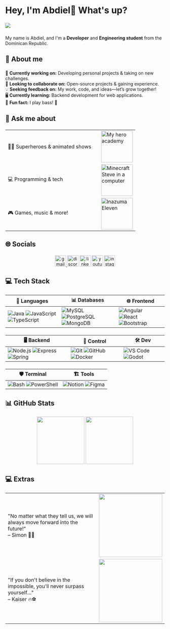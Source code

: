 <h1 align="left">Hey, I'm Abdiel👋 What's up?</h1>

###
<div align="left">
  <img src="https://visitor-badge.laobi.icu/badge?page_id=AbdielFco.AbdielFco&left_text=Views"  />
</div>

###

<p align="left">My name is Abdiel, and I'm a <strong>Developer</strong> and <strong>Engineering student</strong> from the Dominican Republic.</p>

###

<h2 align="left">💫 About me</h2>

###

<p align="left">
🚀 <strong>Currently working on:</strong> Developing personal projects & taking on new challenges.<br>
🤝 <strong>Looking to collaborate on:</strong> Open-source projects & gaining experience.<br>
💡 <strong>Seeking feedback on:</strong> My work, code, and ideas—let’s grow together!<br>
🖥️ <strong>Currently learning:</strong> Backend development for web applications.<br>
🎸 <strong>Fun fact:</strong> I play bass! 🎵
</p>

###

<h2 align="left">💬 Ask me about</h2>

###

<div align="center">

  |           |           |
  |-----------|-----------|
  | 🧜‍♂️ Superheroes & animated shows    |  <img src="https://preview.redd.it/frq99bxwvfu41.jpg?width=1080&crop=smart&auto=webp&s=d9e196a58ed6c1369f30f7ddc29bc7856ce360d2" height="100" alt="My hero academy" style="margin-left: 15px;"/>   |
  | 💻 Programming & tech    |  <img src="https://i.redd.it/2mei2h1vv1n51.jpg" height="100" alt="Minecraft Steve in a computer" style="margin-left: 15px;"/>   |
  | 🎮 Games, music & more!    |  <img src="https://cdn.hobbyconsolas.com/sites/navi.axelspringer.es/public/media/image/2012/03/155569-nintendo-busca-espiritu-inazuma.png" height="100" alt="Inazuma Eleven" style="margin-left: 15px;"/>   |

</div>

###

<h2 align="left">🌐 Socials</h2>

###

<div align="center">
  <a href="mailto:juanabdiel56@gmail.com" target="_blank">
    <img src="https://img.shields.io/static/v1?message=Gmail&logo=gmail&label=&color=D14836&logoColor=white&labelColor=&style=for-the-badge" height="35" alt="gmail logo"  />
  </a>
  <img src="https://img.shields.io/static/v1?message=Discord&logo=discord&label=&color=7289DA&logoColor=white&labelColor=&style=for-the-badge" height="35" alt="discord logo"  />
  <img src="https://img.shields.io/static/v1?message=LinkedIn&logo=linkedin&label=&color=0077B5&logoColor=white&labelColor=&style=for-the-badge" height="35" alt="linkedin logo"  />
  <img src="https://img.shields.io/static/v1?message=YouTube&logo=youtube&label=&color=FF0000&logoColor=white&labelColor=&style=for-the-badge" height="35" alt="youtube logo"  />
  <img src="https://img.shields.io/static/v1?message=Instagram&logo=instagram&label=&color=E4405F&logoColor=white&labelColor=&style=for-the-badge" height="35" alt="instagram logo"  />
</div>

###

<h2 align="left">💻 Tech Stack</h2>

###

<div align="center">

| 🔧 Languages | 📊 Databases | 🌐 Frontend |
|-----------|-----------|----------|
| ![Java](https://skillicons.dev/icons?i=java) ![JavaScript](https://skillicons.dev/icons?i=js) ![TypeScript](https://skillicons.dev/icons?i=ts) | ![MySQL](https://skillicons.dev/icons?i=mysql) ![PostgreSQL](https://skillicons.dev/icons?i=postgres) ![MongoDB](https://skillicons.dev/icons?i=mongodb) | ![Angular](https://skillicons.dev/icons?i=angular) ![React](https://skillicons.dev/icons?i=react) ![Bootstrap](https://skillicons.dev/icons?i=bootstrap) |

###  

| 🖥️ Backend | 📝 Control | 🛠 Dev |
|---------|---------|-----------|
| ![Node.js](https://skillicons.dev/icons?i=nodejs) ![Express](https://skillicons.dev/icons?i=express) ![Spring](https://skillicons.dev/icons?i=spring) | ![Git](https://skillicons.dev/icons?i=git) ![GitHub](https://skillicons.dev/icons?i=github) ![Docker](https://skillicons.dev/icons?i=docker) | ![VS Code](https://skillicons.dev/icons?i=vscode) ![Godot](https://skillicons.dev/icons?i=godot) |

###

| 🛡️ Terminal | 🏗️ Tools |
|----------|-------------|
| ![Bash](https://skillicons.dev/icons?i=bash) ![PowerShell](https://skillicons.dev/icons?i=powershell) | ![Notion](https://skillicons.dev/icons?i=notion) ![Figma](https://skillicons.dev/icons?i=figma) |

</div>

###

<h2 align="left">📊 GitHub Stats</h2>

###

<div align="center">
  <img src="https://github-readme-stats.vercel.app/api?username=AbdielFco&show_icons=true&theme=dracula" height="150" />
  <img src="https://github-readme-stats.vercel.app/api/top-langs/?username=AbdielFco&layout=compact&theme=dracula" height="150" />
</div>

###

<h2 align="left">💻 Extras</h2>

###

<div align="center">

  |           |           |
  |-----------|-----------|
  |<p>"No matter what they tell us, we will always move forward into the future!" <br>– Simon 🚀🔥</p>|<img height="200" src="https://media.tenor.com/GTMc-HcvAuEAAAAM/gurren-lagann-simon.gif" />|
  |<p>"If you don't believe in the impossible, you'll never surpass yourself..." <br>– Kaiser 🔥⚽</p>|<img height="200" src="https://media.tenor.com/n1-pMIAmy-IAAAAM/micheal-kaiser-blue-lock.gif" /> |
</div>
